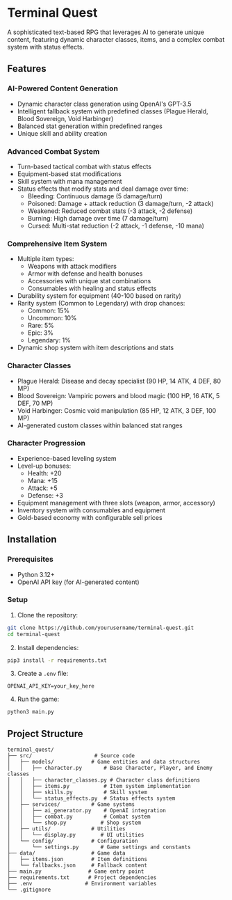 # Terminal Quest

A sophisticated text-based RPG that leverages AI to generate unique content, featuring dynamic character classes, items, and a complex combat system with status effects.

## Features

### AI-Powered Content Generation
- Dynamic character class generation using OpenAI's GPT-3.5
- Intelligent fallback system with predefined classes (Plague Herald, Blood Sovereign, Void Harbinger)
- Balanced stat generation within predefined ranges
- Unique skill and ability creation

### Advanced Combat System
- Turn-based tactical combat with status effects
- Equipment-based stat modifications
- Skill system with mana management
- Status effects that modify stats and deal damage over time:
  - Bleeding: Continuous damage (5 damage/turn)
  - Poisoned: Damage + attack reduction (3 damage/turn, -2 attack)
  - Weakened: Reduced combat stats (-3 attack, -2 defense)
  - Burning: High damage over time (7 damage/turn)
  - Cursed: Multi-stat reduction (-2 attack, -1 defense, -10 mana)

### Comprehensive Item System
- Multiple item types:
  - Weapons with attack modifiers
  - Armor with defense and health bonuses
  - Accessories with unique stat combinations
  - Consumables with healing and status effects
- Durability system for equipment (40-100 based on rarity)
- Rarity system (Common to Legendary) with drop chances:
  - Common: 15%
  - Uncommon: 10%
  - Rare: 5%
  - Epic: 3%
  - Legendary: 1%
- Dynamic shop system with item descriptions and stats

### Character Classes
- Plague Herald: Disease and decay specialist (90 HP, 14 ATK, 4 DEF, 80 MP)
- Blood Sovereign: Vampiric powers and blood magic (100 HP, 16 ATK, 5 DEF, 70 MP)
- Void Harbinger: Cosmic void manipulation (85 HP, 12 ATK, 3 DEF, 100 MP)
- AI-generated custom classes within balanced stat ranges

### Character Progression
- Experience-based leveling system
- Level-up bonuses:
  - Health: +20
  - Mana: +15
  - Attack: +5
  - Defense: +3
- Equipment management with three slots (weapon, armor, accessory)
- Inventory system with consumables and equipment
- Gold-based economy with configurable sell prices

## Installation

### Prerequisites
- Python 3.12+
- OpenAI API key (for AI-generated content)

### Setup
1. Clone the repository:
```bash
git clone https://github.com/yourusername/terminal-quest.git
cd terminal-quest
```
2. Install dependencies:
```bash
pip3 install -r requirements.txt
```

3. Create a `.env` file:
```env
OPENAI_API_KEY=your_key_here
```

4. Run the game:
```bash
python3 main.py
```

## Project Structure

```
terminal_quest/
├── src/                    # Source code
│   ├── models/            # Game entities and data structures
│   │   ├── character.py       # Base Character, Player, and Enemy classes
│   │   ├── character_classes.py # Character class definitions
│   │   ├── items.py           # Item system implementation
│   │   ├── skills.py          # Skill system
│   │   └── status_effects.py  # Status effects system
│   ├── services/          # Game systems
│   │   ├── ai_generator.py    # OpenAI integration
│   │   ├── combat.py          # Combat system
│   │   └── shop.py           # Shop system
│   ├── utils/             # Utilities
│   │   └── display.py        # UI utilities
│   └── config/            # Configuration
│       └── settings.py       # Game settings and constants
├── data/                  # Game data
│   ├── items.json         # Item definitions
│   └── fallbacks.json     # Fallback content
├── main.py               # Game entry point
├── requirements.txt      # Project dependencies
├── .env                 # Environment variables
└── .gitignore
```
